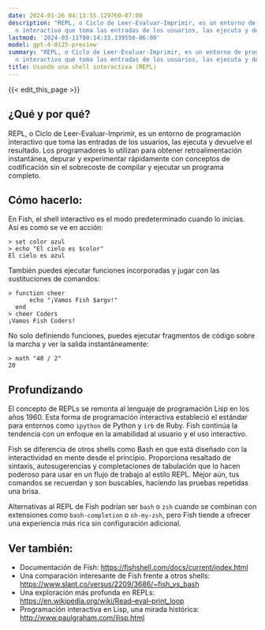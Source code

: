 ```yaml
---
date: 2024-01-26 04:13:55.129760-07:00
description: "REPL, o Ciclo de Leer-Evaluar-Imprimir, es un entorno de programaci\xF3\
  n interactivo que toma las entradas de los usuarios, las ejecuta y devuelve el\u2026"
lastmod: '2024-03-11T00:14:33.339550-06:00'
model: gpt-4-0125-preview
summary: "REPL, o Ciclo de Leer-Evaluar-Imprimir, es un entorno de programaci\xF3\
  n interactivo que toma las entradas de los usuarios, las ejecuta y devuelve el\u2026"
title: Usando una shell interactiva (REPL)
---
```


{{< edit_this_page >}}

## ¿Qué y por qué?
REPL, o Ciclo de Leer-Evaluar-Imprimir, es un entorno de programación interactivo que toma las entradas de los usuarios, las ejecuta y devuelve el resultado. Los programadores lo utilizan para obtener retroalimentación instantánea, depurar y experimentar rápidamente con conceptos de codificación sin el sobrecoste de compilar y ejecutar un programa completo.

## Cómo hacerlo:
En Fish, el shell interactivo es el modo predeterminado cuando lo inicias. Así es como se ve en acción:

```Fish Shell
> set color azul
> echo "El cielo es $color"
El cielo es azul
```

También puedes ejecutar funciones incorporadas y jugar con las sustituciones de comandos:

```Fish Shell
> function cheer
      echo "¡Vamos Fish $argv!"
  end
> cheer Coders
¡Vamos Fish Coders!
```

No solo definiendo funciones, puedes ejecutar fragmentos de código sobre la marcha y ver la salida instantáneamente:

```Fish Shell
> math "40 / 2"
20
```

## Profundizando
El concepto de REPLs se remonta al lenguaje de programación Lisp en los años 1960. Esta forma de programación interactiva estableció el estándar para entornos como `ipython` de Python y `irb` de Ruby. Fish continúa la tendencia con un enfoque en la amabilidad al usuario y el uso interactivo.

Fish se diferencia de otros shells como Bash en que está diseñado con la interactividad en mente desde el principio. Proporciona resaltado de sintaxis, autosugerencias y completaciones de tabulación que lo hacen poderoso para usar en un flujo de trabajo al estilo REPL. Mejor aún, tus comandos se recuerdan y son buscables, haciendo las pruebas repetidas una brisa.

Alternativas al REPL de Fish podrían ser `bash` o `zsh` cuando se combinan con extensiones como `bash-completion` o `oh-my-zsh`, pero Fish tiende a ofrecer una experiencia más rica sin configuración adicional.

## Ver también:
- Documentación de Fish: https://fishshell.com/docs/current/index.html
- Una comparación interesante de Fish frente a otros shells: https://www.slant.co/versus/2209/3686/~fish_vs_bash
- Una exploración más profunda en REPLs: https://en.wikipedia.org/wiki/Read–eval–print_loop
- Programación interactiva en Lisp, una mirada histórica: http://www.paulgraham.com/ilisp.html
